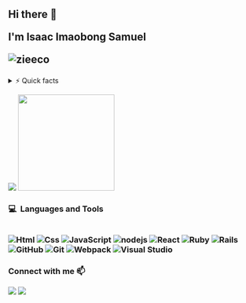 <h2>
  Hi there 👋 
  <p>I'm Isaac Imaobong Samuel</p>
  <p align="left"><img src="https://komarev.com/ghpvc/?username=zieeco&label=Views&color=blue&style=plastic" alt="zieeco"/></p>
</h2>

 <details>
  <summary>⚡ Quick facts</summary>
  
  - I'm currently studying at ![](https://img.shields.io/badge/-Microverse-blueviolet) to become a **Full-stack web developer** :computer:
  - I'm doing my best to learn the programming best practices and become a better remote software developer with the help of ![](https://img.shields.io/badge/-Microverse-blueviolet) :book:
  - I would love to collaborate and contribute to open source projects. 👯
  - I would like to contribute to the field of `Education Technology in the future.
  - I'm a drummer and love music

</details>

<p>
  <a href="#"><img src="https://github-readme-stats.vercel.app/api?username=zieeco&show_icons=true&count private=true&theme=calm"/></a>
  <a ahref="#"><img src="https://github-readme-stats.vercel.app/api/top-langs/?username=zieeco&layout=compact&theme=calm"/ height="196"></a>
 </p>
 
<h3>
  <b>💻&nbsp; Languages and Tools</b><br/><br/>
  
  ![Html](https://icongr.am/devicon/html5-original-wordmark.svg?size=50&color=currentColor)
  ![Css](https://icongr.am/devicon/css3-original-wordmark.svg?size=50&color=currentColor)
  ![JavaScript](https://icongr.am/devicon/javascript-original.svg?size=50&color=currentColor)
  ![nodejs](https://icongr.am/devicon/nodejs-original-wordmark.svg?size=70&color=currentColor)
  ![React](https://icongr.am/devicon/react-original.svg?size=50&color=currentColor)
  ![Ruby](https://icongr.am/devicon/ruby-original-wordmark.svg?size=50&color=d26a6a)
  ![Rails](https://icongr.am/devicon/rails-original-wordmark.svg?size=50&color=e98b8b)
  ![GitHub](https://icongr.am/devicon/github-original.svg?size=50&color=e86d6d)
  ![Git](https://icongr.am/devicon/git-original.svg?size=50&color=currentColor)
  ![Webpack](https://icongr.am/devicon/webpack-plain-wordmark.svg?size=50&color=e98b8b)
  ![Visual Studio](https://icongr.am/devicon/visualstudio-plain.svg?size=50&color=e98b8b)
</h3>

<h3 align="left"><b>Connect with me</b> 📫</h3>
<p align="left">
  <a target="_blank"
    href="https://www.linkedin.com/in/isaac-imaobong-samuel-a4849b1b8/"><img
    src="https://img.shields.io/badge/-LinkedIn-0077b5?style=for-the-badge&logo=LinkedIn&logoColor=white"></img></a>
  <a target="_blank"
    href="mailto:zieecosam@gmail.com"><img
    src="https://img.shields.io/badge/-Google-rgb(67%2C%202%2C%20151)?style=for-the-badge&logo=Gmail&logoColor=white"></img></a>
</p>
